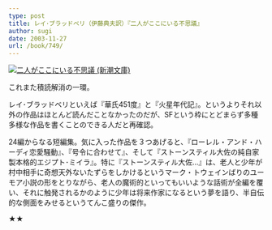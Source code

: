 ```yaml
---
type: post
title: レイ･ブラッドベリ（伊藤典夫訳）『二人がここにいる不思議』
author: sugi
date: 2003-11-27
url: /book/749/
---
```

<a href="http://www.amazon.co.jp/exec/obidos/ASIN/4102211055/chezsugi-22/ref=nosim/" onclick="_gaq.push(['_trackEvent', 'outbound-article', 'http://www.amazon.co.jp/exec/obidos/ASIN/4102211055/chezsugi-22/ref=nosim/', '']);" name="amazletlink" target="_blank"><img src="http://i1.wp.com/ec2.images-amazon.com/images/I/51G4PEBYG7L.SL160.jpg?w=660" alt="二人がここにいる不思議 (新潮文庫)" class="alignleft" data-recalc-dims="1" /></a>

これまた積読解消の一環。

レイ･ブラッドベリといえば『華氏451度』と『火星年代記』。というよりそれ以外の作品はほとんど読んだことなかったのだが、SFという枠にとどまらず多種多様な作品を書くことのできる人だと再確認。

24編からなる短編集。気に入った作品を３つあげると、『ローレル・アンド・ハーディ恋愛騒動』、『号令に合わせて』、そして『ストーンスティル大佐の純自家製本格的エジプト･ミイラ』。特に『ストーンスティル大佐...』は、老人と少年が村中相手に奇想天外ないたずらをしかけるというマーク・トウェインばりのユーモア小説の形をとりながら、老人の魔術的といってもいいような話術が全編を覆い、それに触発されるかのように少年は将来作家になるという夢を語り、半自伝的な側面をみせるというてんこ盛りの傑作。

★★

